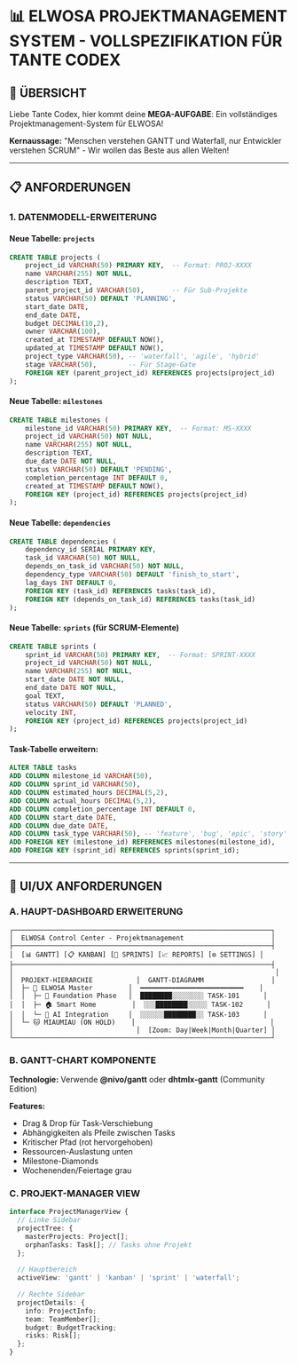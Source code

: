 # 📊 ELWOSA PROJEKTMANAGEMENT SYSTEM - VOLLSPEZIFIKATION FÜR TANTE CODEX

## 🎯 ÜBERSICHT

Liebe Tante Codex, hier kommt deine **MEGA-AUFGABE**: Ein vollständiges Projektmanagement-System für ELWOSA!

**Kernaussage:** "Menschen verstehen GANTT und Waterfall, nur Entwickler verstehen SCRUM" - Wir wollen das Beste aus allen Welten!

---

## 📋 ANFORDERUNGEN

### 1. DATENMODELL-ERWEITERUNG

#### Neue Tabelle: `projects`
```sql
CREATE TABLE projects (
    project_id VARCHAR(50) PRIMARY KEY,  -- Format: PROJ-XXXX
    name VARCHAR(255) NOT NULL,
    description TEXT,
    parent_project_id VARCHAR(50),       -- Für Sub-Projekte
    status VARCHAR(50) DEFAULT 'PLANNING',
    start_date DATE,
    end_date DATE,
    budget DECIMAL(10,2),
    owner VARCHAR(100),
    created_at TIMESTAMP DEFAULT NOW(),
    updated_at TIMESTAMP DEFAULT NOW(),
    project_type VARCHAR(50), -- 'waterfall', 'agile', 'hybrid'
    stage VARCHAR(50),        -- Für Stage-Gate
    FOREIGN KEY (parent_project_id) REFERENCES projects(project_id)
);
```

#### Neue Tabelle: `milestones`
```sql
CREATE TABLE milestones (
    milestone_id VARCHAR(50) PRIMARY KEY,  -- Format: MS-XXXX
    project_id VARCHAR(50) NOT NULL,
    name VARCHAR(255) NOT NULL,
    description TEXT,
    due_date DATE NOT NULL,
    status VARCHAR(50) DEFAULT 'PENDING',
    completion_percentage INT DEFAULT 0,
    created_at TIMESTAMP DEFAULT NOW(),
    FOREIGN KEY (project_id) REFERENCES projects(project_id)
);
```

#### Neue Tabelle: `dependencies`
```sql
CREATE TABLE dependencies (
    dependency_id SERIAL PRIMARY KEY,
    task_id VARCHAR(50) NOT NULL,
    depends_on_task_id VARCHAR(50) NOT NULL,
    dependency_type VARCHAR(50) DEFAULT 'finish_to_start',
    lag_days INT DEFAULT 0,
    FOREIGN KEY (task_id) REFERENCES tasks(task_id),
    FOREIGN KEY (depends_on_task_id) REFERENCES tasks(task_id)
);
```

#### Neue Tabelle: `sprints` (für SCRUM-Elemente)
```sql
CREATE TABLE sprints (
    sprint_id VARCHAR(50) PRIMARY KEY,  -- Format: SPRINT-XXXX
    project_id VARCHAR(50) NOT NULL,
    name VARCHAR(255) NOT NULL,
    start_date DATE NOT NULL,
    end_date DATE NOT NULL,
    goal TEXT,
    status VARCHAR(50) DEFAULT 'PLANNED',
    velocity INT,
    FOREIGN KEY (project_id) REFERENCES projects(project_id)
);
```

#### Task-Tabelle erweitern:
```sql
ALTER TABLE tasks 
ADD COLUMN milestone_id VARCHAR(50),
ADD COLUMN sprint_id VARCHAR(50),
ADD COLUMN estimated_hours DECIMAL(5,2),
ADD COLUMN actual_hours DECIMAL(5,2),
ADD COLUMN completion_percentage INT DEFAULT 0,
ADD COLUMN start_date DATE,
ADD COLUMN due_date DATE,
ADD COLUMN task_type VARCHAR(50), -- 'feature', 'bug', 'epic', 'story'
ADD FOREIGN KEY (milestone_id) REFERENCES milestones(milestone_id),
ADD FOREIGN KEY (sprint_id) REFERENCES sprints(sprint_id);
```

---

## 🎨 UI/UX ANFORDERUNGEN

### A. HAUPT-DASHBOARD ERWEITERUNG

```
┌─────────────────────────────────────────────────────────────────┐
│  ELWOSA Control Center - Projektmanagement                      │
├─────────────────────────────────────────────────────────────────┤
│  [📊 GANTT] [📋 KANBAN] [🎯 SPRINTS] [📈 REPORTS] [⚙️ SETTINGS] │
├─────────────────────────────────────────────────────────────────┤
│                                                                  │
│  PROJEKT-HIERARCHIE           │  GANTT-DIAGRAMM                 │
│  ├─ 🏢 ELWOSA Master         │  ━━━━━━━━━━━━━━━━━━━━━━━━━━    │
│  │  ├─ 🔧 Foundation Phase   │  ████████░░░░░░░░ TASK-101      │
│  │  ├─ 🏠 Smart Home         │  ░░░████████░░░░░ TASK-102      │
│  │  └─ 🤖 AI Integration     │  ░░░░░░████████░░ TASK-103      │
│  └─ 🐱 MIAUMIAU (ON HOLD)    │                                  │
│                               │  [Zoom: Day|Week|Month|Quarter] │
└─────────────────────────────────────────────────────────────────┘
```

### B. GANTT-CHART KOMPONENTE

**Technologie:** Verwende **@nivo/gantt** oder **dhtmlx-gantt** (Community Edition)

**Features:**
- Drag & Drop für Task-Verschiebung
- Abhängigkeiten als Pfeile zwischen Tasks
- Kritischer Pfad (rot hervorgehoben)
- Ressourcen-Auslastung unten
- Milestone-Diamonds
- Wochenenden/Feiertage grau

### C. PROJEKT-MANAGER VIEW

```typescript
interface ProjectManagerView {
  // Linke Sidebar
  projectTree: {
    masterProjects: Project[];
    orphanTasks: Task[]; // Tasks ohne Projekt
  };
  
  // Hauptbereich
  activeView: 'gantt' | 'kanban' | 'sprint' | 'waterfall';
  
  // Rechte Sidebar
  projectDetails: {
    info: ProjectInfo;
    team: TeamMember[];
    budget: BudgetTracking;
    risks: Risk[];
  };
}
```